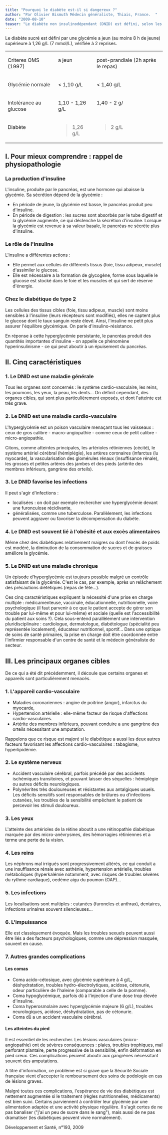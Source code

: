 ```yaml
---
title: "Pourquoi le diabète est-il si dangereux ?"
author: "Par Olivier Bismuth Médecin généraliste, Thiais, France.  "
date: "2009-08-10"
teaser: "Le diabète non insulinodépendant (DNID) est défini, selon les normes OMS, par une glycémie supérieure ou égale à 1,26 g/L. Cette définition biologique sous-entend que cette affection est longtemps silencieuse, alors que les risques de complications sont présents. La difficulté est de faire admettre au patient qu'un traitement est indispensable pour éviter, ou au moins limiter, les multiples conséquences qui menacent la qualité comme la durée de vie. Le diabétique doit comprendre les risques de cette affection."
---
```


Le diabète sucré est défini par une glycémie a jeun (au moins 8 h de jeune) supérieure à 1,26 g/L (7 mmol/L), vérifiée à 2 reprises.  

<table>

<tbody>

<tr>

<td valign="top">

Criteres OMS (1997)

</td>

<td valign="top">

a jeun

</td>

<td valign="top">

post-prandiale (2h après le repas)

</td>

</tr>

<tr>

<td valign="top">

Glycémie normale

</td>

<td valign="top">

< 1,10 g/L

</td>

<td valign="top">

< 1,40 g/L

</td>

</tr>

<tr>

<td valign="top">

Intolérance au glucose

</td>

<td valign="top">

1,10 - 1,26 g/L

</td>

<td valign="top">

1,40 - 2 g/

</td>

</tr>

<tr>

<td valign="top">

Diabète

</td>

<td valign="top">

> 1,26 g/L

</td>

<td valign="top">

> 2 g/L

</td>

</tr>

</tbody>

</table>

## I. Pour mieux comprendre : rappel de physiopathologie

### La production d'insuline

L'insuline, produite par le pancréas, est une hormone qui abaisse la glycémie. Sa sécrétion dépend de la glycémie :

*   En période de jeune, la glycémie est basse, le pancréas produit peu d'insuline.
*   En période de digestion : les sucres sont absorbés par le tube digestif et la glycémie augmente, ce qui déclenche la sécrétion d'insuline. Lorsque la glycémie est revenue à sa valeur basale, le pancréas ne sécrète plus d'insuline.

### Le rôle de l'insuline

L'insuline a différentes actions :

*   Elle permet aux cellules de différents tissus (foie, tissu adipeux, muscle) d'assimiler le glucose.
*   Elle est nécessaire a la formation de glycogène, forme sous laquelle le glucose est stocké dans le foie et les muscles et qui sert de réserve d'énergie.

### Chez le diabétique de type 2

Les cellules des tissus cibles (foie, tissu adipeux, muscle) sont moins sensibles à l'insuline (leurs récepteurs sont modifiés), elles ne captent plus le glucose dont le taux sanguin reste élevé. Ainsi, l'insuline ne petit plus assurer l'équilibre glycémique. On parle d'insulino-résistance.

En réponse à cette hyperglycémie persistante, le pancréas produit des quantités importantes d'insuline - on appelle ce phénomène hyperinsulinisme - ce qui peut aboutir à un épuisement du pancréas.

## II. Cinq caractéristiques

### 1. Le DNID est une maladie générale

Tous les organes sont concernés : le système cardio-vasculaire, les reins, les poumons, les yeux, la peau, les dents... On définit cependant, des organes cibles, qui sont plus particulièrement exposés, et dont l'atteinte est très grave.

### 2. Le DNID est une maladie cardio-vasculaire

L'hyperglycémie est un poison vasculaire menaçant tous les vaisseaux : ceux de gros calibre - macro-angiopathie - comme ceux de petit calibre - micro-angiopathie.

Citons, comme atteintes principales, les artérioles rétiniennes (cécité), le système artériel cérébral (hémiplégie), les artères coronaires (infarctus (lu myocarde), la vascularisation des glomérules rénaux (insuffisance rénale), les grosses et petites artères des jambes et des pieds (artérite des membres inférieurs, gangrène des orteils).

### 3. Le DNID favorise les infections

Il peut s'agir d'infections :

*   localisées : on doit par exemple rechercher une hyperglycémie devant une furonculose récidivante,
*   généralisées, comme une tuberculose. Parallèlement, les infections peuvent aggraver ou favoriser la décompensation du diabète.

### 4. Le DNID est souvent lié à l'obésité et aux excès alimentaires

Même chez des diabétiques relativement maigres ou dont l'excès de poids est modéré, la diminution de la consommation de sucres et de graisses améliore la glycémie.

### 5. Le DNID est une maladie chronique

Un épisode d'hyperglycémie est toujours possible malgré un contrôle satisfaisant de la glycémie. C'est le cas, par exemple, après un relâchement des précautions diététiques (repas de fête...).

Ces cinq caractéristiques expliquent la nécessité d'une prise en charge multiple : médicamenteuse, vaccinale, éducationnelle, nutritionnelle, voire psychologique (il faut parvenir à ce que le patient accepte de gérer son trouble par lui-même et pour lui-même) et sociale (quelle est l'accessibilité du patient aux soins ?). Cela sous-entend parallèlement une intervention pluridisciplinaire : cardiologue, dermatologue, diabétologue (spécialité peu représentée localement), éducateur nutritionnel, sportif... Dans une optique de soins de santé primaires, la prise en charge doit être coordonnée entre l'infirmier responsable d'un centre de santé et le médecin généraliste de secteur.

## III. Les principaux organes cibles

De ce qui a été dit précédemment, il découle que certains organes et appareils sont particulièrement menacés.

### 1. L'appareil cardio-vasculaire

*   Maladies coronariennes : angine de poitrine (angor), infarctus du myocarde,
*   Hypertension artérielle : elle-même facteur de risque d'affections cardio-vasculaires.
*   Artérite des membres inférieurs, pouvant conduire a une gangrène des orteils nécessitant une amputation.

Rappelons que ce risque est majoré si le diabétique a aussi les deux autres facteurs favorisant les affections cardio-vasculaires : tabagisme, hyperlipidémie.

### 2. Le système nerveux

*   Accident vasculaire cérébral, parfois précédé par des accidents ischémiques transitoires, et pouvant laisser des séquelles : hémiplégie ou autres déficits neurologiques.
*   Polynévrites très douloureuses et résistantes aux antalgiques usuels. Les déficits sensitifs sont responsables de brûlures ou d'infections cutanées, les troubles de la sensibilité empêchant le patient de percevoir les stimuli douloureux.

### 3. Les yeux

L'atteinte des artérioles de la rétine aboutit a une rétinopathie diabétique marquée par des micro-anévrysmes, des hémorragies rétiniennes et a terme une perte de la vision.

### 4. Les reins

Les néphrons mal irrigués sont progressivement altérés, ce qui conduit a une insuffisance rénale avec asthénie, hypertension artérielle, troubles métaboliques (hyperkalémie notamment, avec risques de troubles sévères du rythme cardiaque), oedème aigu du poumon (OAP)...

### 5. Les infections

Les localisations sont multiples : cutanées (furoncles et anthrax), dentaires, infections urinaires souvent silencieuses...

### 6. L'impuissance

Elle est classiquement évoquée. Mais les troubles sexuels peuvent aussi être liés a des facteurs psychologiques, comme une dépression masquée, souvent en cause.

### 7. Autres grandes complications

#### **L**es comas

*   Coma acido-cétosique, avec glycémie supérieure à 4 g/L, déshydratation, troubles hydro-électrolytiques, acidose, cétonurie, odeur particulière de l'haleine (comparable a celle de la pomme).
*   Coma hypoglycémique, parfois dû à l'injection d'une dose trop élevée d'insuline.
*   Coma hyperosmolaire avec hyperglycémie majeure (6 g/L), troubles neurologiques, acidose, déshydratation, pas de cétonurie.
*   Coma dû a un accident vasculaire cérébral.

#### Les atteintes du pied

Il est essentiel de les rechercher. Les lésions vasculaires (micro-angiopathie) ont de sévères conséquences : plaies, troubles trophiques, mal perforant plantaire, perte progressive de la sensibilité, enfin déformation en pied creux. Ces complications peuvent aboutir aux gangrènes nécessitant souvent des amputations.

A titre d'information, ce problème est si grave que la Sécurité Sociale française vient d'accepter le remboursement des soins de podologie en cas de lésions graves.

Malgré toutes ces complications, l'espérance de vie des diabétiques est nettement augmentée si le traitement (règles nutritionnelles, médicaments) est bien suivi. Certains parviennent à contrôler leur glycémie par une alimentation adaptée et une activité physique régulière. Il s'agit certes de ne pas banaliser ("j'ai un peu de sucre dans le sang"), mais aussi de ne pas dramatiser (les diabétiques peuvent vivre normalement).

Développement et Santé, n°193, 2009